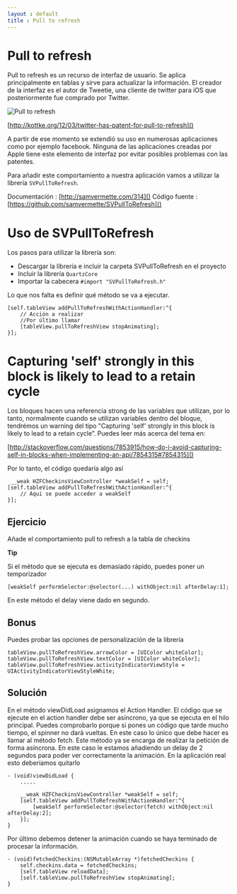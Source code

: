 ```yaml
---
layout : default
title : Pull to refresh
---
```


# Pull to refresh

Pull to refresh es un recurso de interfaz de usuario. Se aplica principalmente en tablas y sirve para actualizar la información. El creador de la interfaz es el autor de Tweetie, una cliente de twitter para iOS que posteriormente fue comprado por Twitter.

![Pull to refresh](http://also.kottke.org/misc/images/pull-to-refresh.jpg)

[http://kottke.org/12/03/twitter-has-patent-for-pull-to-refresh]()

A partir de ese momento se extendió su uso en numerosas aplicaciones como por ejemplo facebook. Ninguna de las aplicaciones creadas por Apple tiene este elemento de interfaz por evitar posibles problemas con las patentes.

Para añadir este comportamiento a nuestra aplicación vamos a utilizar la librería `SVPullToRefresh`.

Documentación : [http://samvermette.com/314]()
Código fuente : [https://github.com/samvermette/SVPullToRefresh]()

# Uso de SVPullToRefresh

Los pasos para utilizar la librería son:

* Descargar la librería e incluir la carpeta SVPullToRefresh en el proyecto
* Incluir la librería `QuartzCore`
* Importar la cabecera `#import "SVPullToRefresh.h"`


Lo que nos falta es definir qué método se va a ejecutar.

	[self.tableView addPullToRefreshWithActionHandler:^{        
	    // Acción a realizar
	    //Por último llamar
	    [tableView.pullToRefreshView stopAnimating];
	}];


# Capturing 'self' strongly in this block is likely to lead to a retain cycle

Los bloques hacen una referencia strong de las variables que utilizan, por lo tanto, normalmente cuando se utilizan variables dentro del bloque, tendrémos un warning del tipo "Capturing 'self' strongly in this block is likely to lead to a retain cycle”. Puedes leer más acerca del tema en:

[http://stackoverflow.com/questions/7853915/how-do-i-avoid-capturing-self-in-blocks-when-implementing-an-api/7854315#7854315]()

Por lo tanto, el código quedaría algo así

	 __weak HZFCheckinsViewController *weakSelf = self;
	[self.tableView addPullToRefreshWithActionHandler:^{
		// Aqui se puede acceder a weakSelf
	}];


## Ejercicio

Añade el comportamiento pull to refresh a la tabla de checkins

**Tip**

Si el método que se ejecuta es demasiado rápido, puedes poner un temporizador


	[weakSelf performSelector:@selector(...) withObject:nil afterDelay:1];

En este método el delay viene dado en segundo.

## Bonus

Puedes probar las opciones de personalización de la librería

	tableView.pullToRefreshView.arrowColor = [UIColor whiteColor];
	tableView.pullToRefreshView.textColor = [UIColor whiteColor];
	tableView.pullToRefreshView.activityIndicatorViewStyle = UIActivityIndicatorViewStyleWhite;


## Solución

En el método viewDidLoad asignamos el Action Handler. El código que se ejecute en el action handler debe ser asíncrono, ya que se ejecuta en el hilo principal. Puedes comprobarlo porque si pones un código que tarde mucho tiempo, el spinner no dará vueltas.
En este caso lo único que debe hacer es llamar al método fetch. Este método ya se encarga de realizar la petición de forma asíncrona. En este caso le estamos añadiendo un delay de 2 segundos para poder ver correctamente la animación. En la aplicación real esto deberíamos quitarlo

	- (void)viewDidLoad {
	  	.....

	    __weak HZFCheckinsViewController *weakSelf = self;
	    [self.tableView addPullToRefreshWithActionHandler:^{                        
	        [weakSelf performSelector:@selector(fetch) withObject:nil afterDelay:2];
	    }];
	}

Por último debemos detener la animación cuando se haya terminado de procesar la información.

	- (void)fetchedCheckins:(NSMutableArray *)fetchedCheckins {
		self.checkins.data = fetchedCheckins;
		[self.tableView reloadData];
		[self.tableView.pullToRefreshView stopAnimating];
	}
